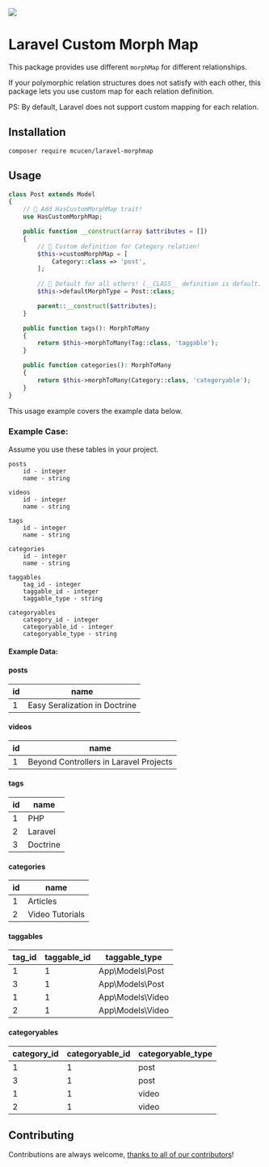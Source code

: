 ![](https://banners.beyondco.de/Custom%20Morph%20Map.png?theme=light&packageManager=composer+require&packageName=mcucen%2Flaravel-morphmap&pattern=anchorsAway&style=style_1&description=Custom+morphMap+for+each+relation&md=1&showWatermark=0&fontSize=100px&images=link)

# Laravel Custom Morph Map

This package provides use different `morphMap` for different relationships.

If your polymorphic relation structures does not satisfy with each other, this package lets you use custom map for each
relation definition.

PS: By default, Laravel does not support custom mapping for each relation.

## Installation

    composer require mcucen/laravel-morphmap

## Usage
```php
class Post extends Model
{
    // 🚀 Add HasCustomMorphMap trait!
    use HasCustomMorphMap;

    public function __construct(array $attributes = [])
    {
        // 👋 Custom definition for Category relation!    
        $this->customMorphMap = [
            Category::class => 'post',
        ];
        
        // 👋 Default for all others! (__CLASS__ definition is default. You don't need to add this.)
        $this->defaultMorphType = Post::class;

        parent::__construct($attributes);
    }

    public function tags(): MorphToMany
    {
        return $this->morphToMany(Tag::class, 'taggable');
    }

    public function categories(): MorphToMany
    {
        return $this->morphToMany(Category::class, 'categoryable');
    }
}
```

This usage example covers the example data below.

### Example Case:

Assume you use these tables in your project.

```
posts
    id - integer
    name - string
 
videos
    id - integer
    name - string
 
tags
    id - integer
    name - string
    
categories
    id - integer
    name - string
 
taggables
    tag_id - integer
    taggable_id - integer
    taggable_type - string
    
categoryables
    category_id - integer
    categoryable_id - integer
    categoryable_type - string
```

#### Example Data:

#### posts

| id | name                          |
|----|-------------------------------|
| 1  | Easy Seralization in Doctrine |

#### videos

| id | name                                   |
|----|----------------------------------------|
| 1  | Beyond Controllers in Laravel Projects |

#### tags

| id | name     |
|----|----------|
| 1  | PHP      |
| 2  | Laravel  |
| 3  | Doctrine |

#### categories

| id | name            |
|----|-----------------|
| 1  | Articles        |
| 2  | Video Tutorials |

#### taggables

| tag_id | taggable_id | taggable_type    |
|--------|-------------|------------------|
| 1      | 1           | App\Models\Post  |
| 3      | 1           | App\Models\Post  |
| 1      | 1           | App\Models\Video |
| 2      | 1           | App\Models\Video |

#### categoryables

| category_id | categoryable_id | categoryable_type |
|-------------|-----------------|-------------------|
| 1           | 1               | post              |
| 3           | 1               | post              |
| 1           | 1               | video             |
| 2           | 1               | video             |

## Contributing
Contributions are always welcome, [thanks to all of our contributors](https://github.com/mcucen/laravel-morphmap/graphs/contributors)!
